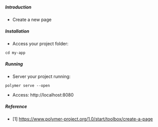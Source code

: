 ##### Introduction
- Create a new page


##### Installation
- Access your project folder:
```
cd my-app
```

##### Running

- Server your project running:
```
polymer serve --open
```

- Access: http://localhost:8080


##### Reference
- [1] https://www.polymer-project.org/1.0/start/toolbox/create-a-page